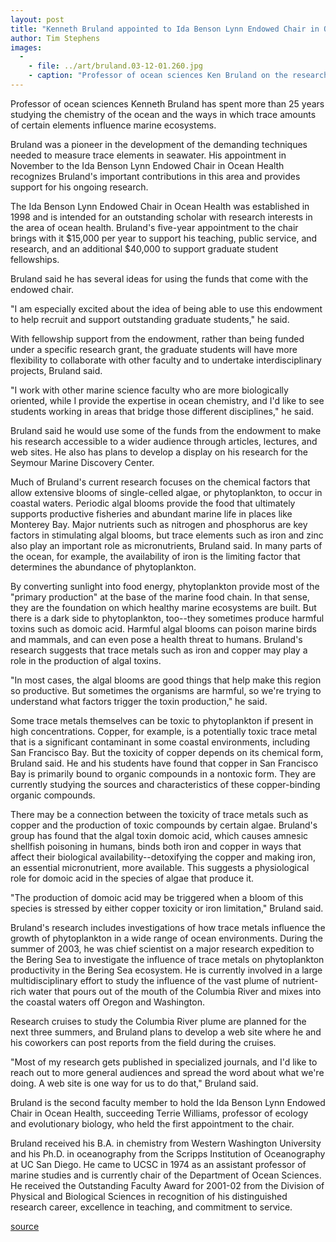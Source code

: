 ```yaml
---
layout: post
title: "Kenneth Bruland appointed to Ida Benson Lynn Endowed Chair in Ocean Health"
author: Tim Stephens
images:
  -
    - file: ../art/bruland.03-12-01.260.jpg
    - caption: "Professor of ocean sciences Ken Bruland on the research vessel Kilo Moana during an expedition to the Bering Sea last summer Photo: Chris Best"
---
```


Professor of ocean sciences Kenneth Bruland has spent more than 25 years studying the chemistry of the ocean and the ways in which trace amounts of certain elements influence marine ecosystems.

Bruland was a pioneer in the development of the demanding techniques needed to measure trace elements in seawater. His appointment in November to the Ida Benson Lynn Endowed Chair in Ocean Health recognizes Bruland's important contributions in this area and provides support for his ongoing research.   

The Ida Benson Lynn Endowed Chair in Ocean Health was established in 1998 and is intended for an outstanding scholar with research interests in the area of ocean health. Bruland's five-year appointment to the chair brings with it $15,000 per year to support his teaching, public service, and research, and an additional $40,000 to support graduate student fellowships.   
  
Bruland said he has several ideas for using the funds that come with the endowed chair.  
  
"I am especially excited about the idea of being able to use this endowment to help recruit and support outstanding graduate students," he said.   
  
With fellowship support from the endowment, rather than being funded under a specific research grant, the graduate students will have more flexibility to collaborate with other faculty and to undertake interdisciplinary projects, Bruland said.   
  
"I work with other marine science faculty who are more biologically oriented, while I provide the expertise in ocean chemistry, and I'd like to see students working in areas that bridge those different disciplines," he said.   
  
Bruland said he would use some of the funds from the endowment to make his research accessible to a wider audience through articles, lectures, and web sites. He also has plans to develop a display on his research for the Seymour Marine Discovery Center.   
  
Much of Bruland's current research focuses on the chemical factors that allow extensive blooms of single-celled algae, or phytoplankton, to occur in coastal waters. Periodic algal blooms provide the food that ultimately supports productive fisheries and abundant marine life in places like Monterey Bay. Major nutrients such as nitrogen and phosphorus are key factors in stimulating algal blooms, but trace elements such as iron and zinc also play an important role as micronutrients, Bruland said. In many parts of the ocean, for example, the availability of iron is the limiting factor that determines the abundance of phytoplankton.   
  
By converting sunlight into food energy, phytoplankton provide most of the "primary production" at the base of the marine food chain. In that sense, they are the foundation on which healthy marine ecosystems are built. But there is a dark side to phytoplankton, too--they sometimes produce harmful toxins such as domoic acid. Harmful algal blooms can poison marine birds and mammals, and can even pose a health threat to humans. Bruland's research suggests that trace metals such as iron and copper may play a role in the production of algal toxins.   
  
"In most cases, the algal blooms are good things that help make this region so productive. But sometimes the organisms are harmful, so we're trying to understand what factors trigger the toxin production," he said.  
  
Some trace metals themselves can be toxic to phytoplankton if present in high concentrations. Copper, for example, is a potentially toxic trace metal that is a significant contaminant in some coastal environments, including San Francisco Bay. But the toxicity of copper depends on its chemical form, Bruland said. He and his students have found that copper in San Francisco Bay is primarily bound to organic compounds in a nontoxic form. They are currently studying the sources and characteristics of these copper-binding organic compounds.   
  
There may be a connection between the toxicity of trace metals such as copper and the production of toxic compounds by certain algae. Bruland's group has found that the algal toxin domoic acid, which causes amnesic shellfish poisoning in humans, binds both iron and copper in ways that affect their biological availability--detoxifying the copper and making iron, an essential micronutrient, more available. This suggests a physiological role for domoic acid in the species of algae that produce it.  
  
"The production of domoic acid may be triggered when a bloom of this species is stressed by either copper toxicity or iron limitation," Bruland said.   
  
Bruland's research includes investigations of how trace metals influence the growth of phytoplankton in a wide range of ocean environments. During the summer of 2003, he was chief scientist on a major research expedition to the Bering Sea to investigate the influence of trace metals on phytoplankton productivity in the Bering Sea ecosystem. He is currently involved in a large multidisciplinary effort to study the influence of the vast plume of nutrient-rich water that pours out of the mouth of the Columbia River and mixes into the coastal waters off Oregon and Washington.   
  
Research cruises to study the Columbia River plume are planned for the next three summers, and Bruland plans to develop a web site where he and his coworkers can post reports from the field during the cruises.   
  
"Most of my research gets published in specialized journals, and I'd like to reach out to more general audiences and spread the word about what we're doing. A web site is one way for us to do that," Bruland said.  
  
Bruland is the second faculty member to hold the Ida Benson Lynn Endowed Chair in Ocean Health, succeeding Terrie Williams, professor of ecology and evolutionary biology, who held the first appointment to the chair.   
  
Bruland received his B.A. in chemistry from Western Washington University and his Ph.D. in oceanography from the Scripps Institution of Oceanography at UC San Diego. He came to UCSC in 1974 as an assistant professor of marine studies and is currently chair of the Department of Ocean Sciences. He received the Outstanding Faculty Award for 2001-02 from the Division of Physical and Biological Sciences in recognition of his distinguished research career, excellence in teaching, and commitment to service.   
  

[source](http://www1.ucsc.edu/currents/03-04/12-08/CURRENTS%20ONLINE/03-04/12%252f1/bruland.html "Permalink to bruland")
